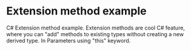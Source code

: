 # Extension method example
C# Extension method example. Extension methods are cool C# feature, where you can "add" methods to existing types without creating a new derived type. In Parameters using "this" keyword.
